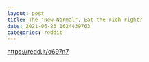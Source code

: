 ```yaml
--- 
layout: post 
title: The "New Normal", Eat the rich right? 
date: 2021-06-23 1624439763 
categories: reddit 
--- 
```

https://redd.it/o697n7